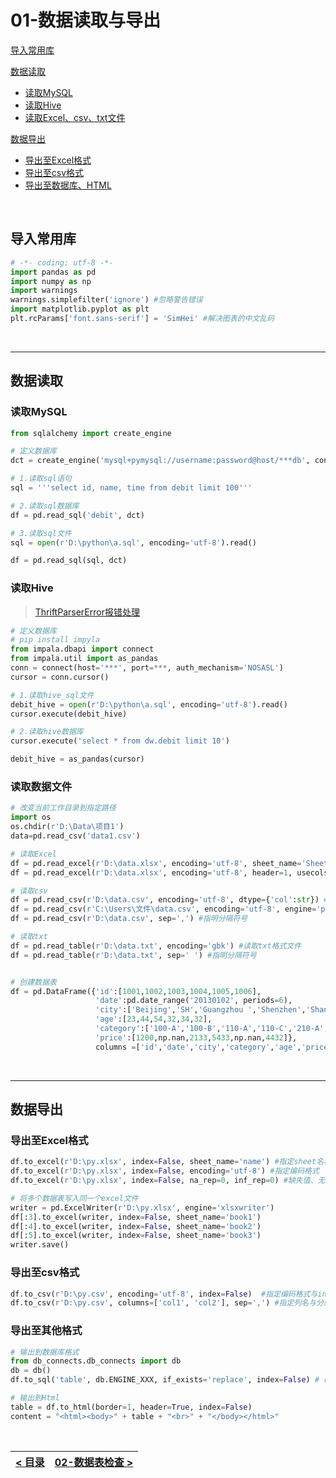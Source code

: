 # 01-数据读取与导出

[导入常用库](#导入常用库)

[数据读取](#数据读取)

- [读取MySQL](#读取MySQL)
- [读取Hive](#读取Hive)
- [读取Excel、csv、txt文件](#读取数据文件)

[数据导出](#数据导出)

- [导出至Excel格式](#导出至Excel格式)
- [导出至csv格式](#导出至csv格式)
- [导出至数据库、HTML](#导出至其他格式)

<br/>

## 导入常用库

```python
# -*- coding: utf-8 -*-
import pandas as pd
import numpy as np
import warnings
warnings.simplefilter('ignore') #忽略警告错误
import matplotlib.pyplot as plt
plt.rcParams['font.sans-serif'] = 'SimHei' #解决图表的中文乱码
```

<br/>

------

## 数据读取

### 读取MySQL

```python
from sqlalchemy import create_engine

# 定义数据库
dct = create_engine('mysql+pymysql://username:password@host/***db', connect_args={'charset': 'utf8'})

# 1.读取sql语句
sql = '''select id, name, time from debit limit 100'''

# 2.读取sql数据库
df = pd.read_sql('debit', dct)

# 3.读取sql文件
sql = open(r'D:\python\a.sql', encoding='utf-8').read()

df = pd.read_sql(sql, dct)
```

### 读取Hive

> [ThriftParserError报错处理](https://blog.csdn.net/sinolover/article/details/77714648)

```python
# 定义数据库
# pip install impyla
from impala.dbapi import connect
from impala.util import as_pandas
conn = connect(host='***', port=***, auth_mechanism='NOSASL')
cursor = conn.cursor()

# 1.读取hive_sql文件
debit_hive = open(r'D:\python\a.sql', encoding='utf-8').read()
cursor.execute(debit_hive)

# 2.读取hive数据库
cursor.execute('select * from dw.debit limit 10')

debit_hive = as_pandas(cursor)
```

### 读取数据文件

```python
# 改变当前工作目录到指定路径
import os
os.chdir(r'D:\Data\项目1')
data=pd.read_csv('data1.csv')

# 读取Excel
df = pd.read_excel(r'D:\data.xlsx', encoding='utf-8', sheet_name='Sheet1') #指定表名
df = pd.read_excel(r'D:\data.xlsx', encoding='utf-8', header=1, usecols=[0,2]) #指定读取范围：第2行开始，第1、3列

# 读取csv
df = pd.read_csv(r'D:\data.csv', encoding='utf-8', dtype={'col':str}) #指定某一列格式
df = pd.read_csv(r'C:\Users\文件\data.csv', encoding='utf-8', engine='python') #路径包含中文
df = pd.read_csv(r'D:\data.csv', sep=',') #指明分隔符号

# 读取txt
df = pd.read_table(r'D:\data.txt', encoding='gbk') #读取txt格式文件
df = pd.read_table(r'D:\data.txt', sep=' ') #指明分隔符号


# 创建数据表
df = pd.DataFrame({'id':[1001,1002,1003,1004,1005,1006], 
                   'date':pd.date_range('20130102', periods=6),
                   'city':['Beijing','SH','Guangzhou ','Shenzhen','Shanghai', 'Beijing'],
                   'age':[23,44,54,32,34,32],
                   'category':['100-A','100-B','110-A','110-C','210-A','130-F'],
                   'price':[1200,np.nan,2133,5433,np.nan,4432]},
                   columns =['id','date','city','category','age','price'])
```

<br/>

------

## 数据导出

### 导出至Excel格式

```python
df.to_excel(r'D:\py.xlsx', index=False, sheet_name='name') #指定sheet名称和index
df.to_excel(r'D:\py.xlsx', index=False, encoding='utf-8') #指定编码格式
df.to_excel(r'D:\py.xlsx', index=False, na_rep=0, inf_rep=0) #缺失值、无穷值填充为0

# 将多个数据表写入同一个excel文件
writer = pd.ExcelWriter(r'D:\py.xlsx', engine='xlsxwriter')
df[:3].to_excel(writer, index=False, sheet_name='book1')
df[:4].to_excel(writer, index=False, sheet_name='book2')
df[:5].to_excel(writer, index=False, sheet_name='book3')
writer.save()
```

### 导出至csv格式

```python
df.to_csv(r'D:\py.csv', encoding='utf-8', index=False)  #指定编码格式与index
df.to_csv(r'D:\py.csv', columns=['col1', 'col2'], sep=',') #指定列名与分隔符
```

### 导出至其他格式

```python
# 输出到数据库格式
from db_connects.db_connects import db
db = db()
df.to_sql('table', db.ENGINE_XXX, if_exists='replace', index=False) # replace：替换；attend：累增

# 输出到Html
table = df.to_html(border=1, header=True, index=False)
content = "<html><body>" + table + "<br>" + "</body></html>"
```

<br/>

|  [< 目录](EREADME.md)  |  [02-数据表检查 >](02-数据表检查.md)  |
| ------------------------------- | ------------------------------- |